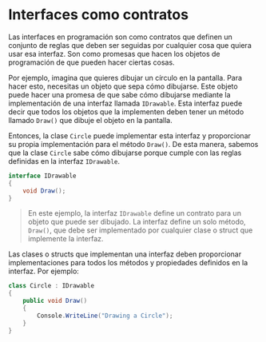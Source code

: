 # Interfaces como contratos

Las interfaces en programación son como contratos que definen un conjunto de reglas que deben ser seguidas por cualquier cosa que quiera usar esa interfaz. Son como promesas que hacen los objetos de programación de que pueden hacer ciertas cosas.

Por ejemplo, imagina que quieres dibujar un círculo en la pantalla. Para hacer esto, necesitas un objeto que sepa cómo dibujarse. Este objeto puede hacer una promesa de que sabe cómo dibujarse mediante la implementación de una interfaz llamada `IDrawable`. Esta interfaz puede decir que todos los objetos que la implementen deben tener un método llamado `Draw()` que dibuje el objeto en la pantalla.

Entonces, la clase `Circle` puede implementar esta interfaz y proporcionar su propia implementación para el método `Draw()`. De esta manera, sabemos que la clase `Circle` sabe cómo dibujarse porque cumple con las reglas definidas en la interfaz `IDrawable`.

```csharp
interface IDrawable
{
    void Draw();
}
```

> En este ejemplo, la interfaz `IDrawable` define un contrato para un objeto que puede ser dibujado. La interfaz define un solo método, `Draw()`, que debe ser implementado por cualquier clase o struct que implemente la interfaz.
> 

Las clases o structs que implementan una interfaz deben proporcionar implementaciones para todos los métodos y propiedades definidos en la interfaz. Por ejemplo:

```csharp
class Circle : IDrawable
{
    public void Draw()
    {
        Console.WriteLine("Drawing a Circle");
    }
}
```